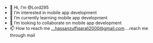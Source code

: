 - 👋 Hi, I’m @Lord295
- 👀 I’m interested in mobile app development
- 🌱 I’m currently learning mobile app development
- 💞️ I’m looking to collaborate on mobile app development
- 📫 How to reach me ...hassanzulfiqarali2000@gmail.com....reach me through mail

<!---
Lord295/Lord295 is a ✨ special ✨ repository because its `README.md` (this file) appears on your GitHub profile.
You can click the Preview link to take a look at your changes.
--->
